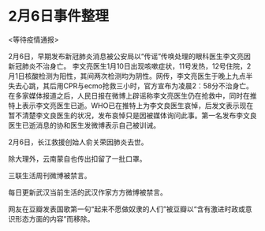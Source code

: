 # 2月6日事件整理

<等待疫情通报>

2月6日，早期发布新冠肺炎消息被公安局以“传谣”传唤处理的眼科医生李文亮因新冠肺炎不治身亡。 李文亮医生1月10日出现咳嗽症状，11号发热，12号住院，2月1日核酸检测为阳性，其间两次检测均为阴性。网传，李文亮医生于晚上九点半失去心跳，其后用CPR与ecmo抢救三小时，官方宣布为凌晨2：58分不治身亡。在多家媒体报道之后，人民日报在微博上辟谣称李文亮医生仍在抢救中，同时在推特上表示李文亮医生已逝。WHO已在推特上为李文良医生哀悼，后发文表示现在暂不清楚李文良医生的状况，发布哀悼只是因被媒体询问此事。第一名发布李文良医生已逝消息的协和医生发微博表示自己被训诫。

2月6日，长江救援创始人俞关荣因肺炎去世。

除大理外，云南蒙自也传出扣留了一批口罩。

三联生活周刊微博被禁言。

每日更新武汉当前生活的武汉作家方方微博被禁言。

网友在豆瓣发表国歌第一句“起来不愿做奴隶的人们”被豆瓣以“含有激进时政或意识形态方面的内容”而移除。


